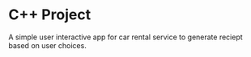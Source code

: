 # C++ Project
A simple user interactive app for car rental service to generate reciept based on user choices.
